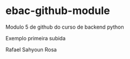 # ebac-github-module
Modulo 5 de github do curso de backend python

Exemplo primeira subida

Rafael Sahyoun Rosa